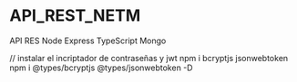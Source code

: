 # API_REST_NETM
 API RES Node Express TypeScript Mongo

// instalar el incriptador de contraseñas y jwt
npm i bcryptjs jsonwebtoken
npm i @types/bcryptjs @types/jsonwebtoken -D